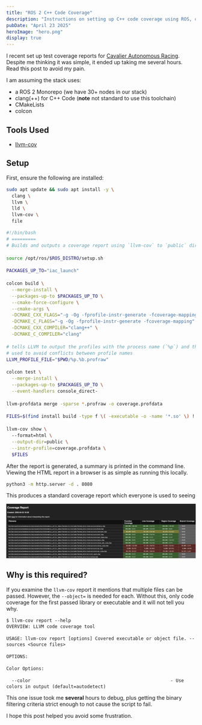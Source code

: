 ```yaml
---
title: "ROS 2 C++ Code Coverage"
description: "Instructions on setting up C++ code coverage using ROS, colcon and clang based on my experience on Cavalier Autonomous Racing. A problem with a surprisingly simple setup, but took many iterations to get right."
pubDate: "April 23 2025"
heroImage: "hero.png"
display: true
---
```


I recent set up test coverage reports for [Cavalier Autonomous Racing](https://autonomousracing.dev). Despite me thinking it was simple, it ended up taking me several hours. Read this post to avoid my pain.

I am assuming the stack uses:

- a ROS 2 Monorepo (we have 30+ nodes in our stack)
- clang(++) for C++ Code (**note** not standard to use this toolchain)
- CMakeLists
- colcon

## Tools Used

- [llvm-cov](https://llvm.org/docs/CommandGuide/llvm-cov.html)

## Setup

First, ensure the following are installed:

```sh
sudo apt update && sudo apt install -y \
  clang \
  llvm \
  lld \
  llvm-cov \
  file
```

```sh
#!/bin/bash
# =========
# Builds and outputs a coverage report using `llvm-cov` to `public` directory and then shows a summary of the coverage report

source /opt/ros/$ROS_DISTRO/setup.sh

PACKAGES_UP_TO="iac_launch"

colcon build \
  --merge-install \
  --packages-up-to $PACKAGES_UP_TO \
  --cmake-force-configure \
  --cmake-args \
  -DCMAKE_CXX_FLAGS="-g -Og -fprofile-instr-generate -fcoverage-mapping" \
  -DCMAKE_C_FLAGS="-g -Og -fprofile-instr-generate -fcoverage-mapping" \
  -DCMAKE_CXX_COMPILER="clang++" \
  -DCMAKE_C_COMPILER="clang"

# tells LLVM to output the profiles with the process name (`%p`) and the binary id (`%b`),
# used to avoid conflicts between profile names
LLVM_PROFILE_FILE="$PWD/%p.%b.profraw"

colcon test \
  --merge-install \
  --packages-up-to $PACKAGES_UP_TO \
  --event-handlers console_direct-

llvm-profdata merge -sparse *.profraw -o coverage.profdata

FILES=$(find install build -type f \( -executable -o -name '*.so' \) ! -path '*_msgs*' ! -name '*.py' ! -name '*.bin' -exec sh -c 'for f; do case "$(file --brief --mime-type "$f")" in application/x-executable|application/x-sharedlib) printf -- "--object=%s " "$f";; esac; done' _ {} +)

llvm-cov show \ 
  --format=html \
  --output-dir=public \
  --instr-profile=coverage.profdata \
  $FILES
```

After the report is generated, a summary is printed in the command line. Viewing the HTML report in a browser is as simple as running this locally.

```bash
python3 -m http.server -d . 8080
```

This produces a standard coverage report which everyone is used to seeing

![Screenshot of LLVM Coverage, only the FastAD results are reported](../../blog/ros-code-coverage-with-clang/screenshot.png)

## Why is this required?

If you examine the `llvm-cov` report it mentions that multiple files can be passed. However, the `--object=` is needed for each. Without this, only code coverage for the first passed library or executable and it will not tell you why.

```console
$ llvm-cov report --help
OVERVIEW: LLVM code coverage tool

USAGE: llvm-cov report [options] Covered executable or object file. --sources <Source files>

OPTIONS:

Color Options:

  --color                                                    - Use colors in output (default=autodetect)
```

This one issue took me **several** hours to debug, plus getting the binary filtering criteria strict enough to not cause the script to fail.

I hope this post helped you avoid some frustration.